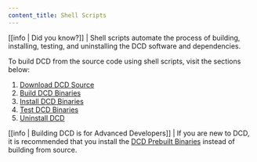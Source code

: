 ```yaml
---
content_title: Shell Scripts
---
```


[[info | Did you know?]]
| Shell scripts automate the process of building, installing, testing, and uninstalling the DCD software and dependencies.

To build DCD from the source code using shell scripts, visit the sections below:

1. [Download DCD Source](01_download-dcd-source.md)
2. [Build DCD Binaries](02_build-dcd-binaries.md)
3. [Install DCD Binaries](03_install-dcd-binaries.md)
4. [Test DCD Binaries](04_test-dcd-binaries.md)
5. [Uninstall DCD](05_uninstall-dcd.md)

[[info | Building DCD is for Advanced Developers]]
| If you are new to DCD, it is recommended that you install the [DCD Prebuilt Binaries](../../00_install-prebuilt-binaries.md) instead of building from source.
